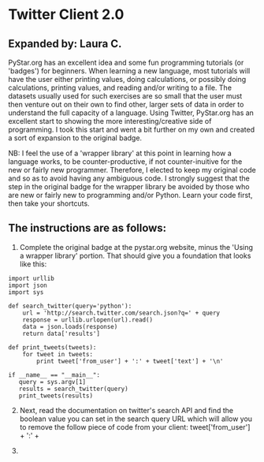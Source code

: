 Twitter Client 2.0
==================
Expanded by: Laura C.
---------------------

PyStar.org has an excellent idea and some fun programming tutorials (or 'badges') for beginners.
When learning a new language, most tutorials will have the user either printing values, doing calculations, or possibly doing calculations, printing values, and reading and/or writing to a file. The datasets usually used for such exercises are so small that the user must then venture out on their own to find other, larger sets of data in order to understand the full capacity of a language.
Using Twitter, PyStar.org has an excellent start to showing the more interesting/creative side of programming. I took this start and went a bit further on my own and created a sort of expansion to the original badge.

NB: I feel the use of a 'wrapper library' at this point in learning how a language works, to be counter-productive, if not counter-inuitive for the new or fairly new programmer. Therefore, I elected to keep my original code and so as to avoid having any ambiguous code. I strongly suggest that the step in the original badge for the wrapper library be avoided by those who are new or fairly new to programming and/or Python. Learn your code first, then take your shortcuts.

The instructions are as follows:
--------------------------------

1. Complete the original badge at the pystar.org website, minus the 'Using a wrapper library' portion. That should give you a foundation that looks like this:

```
import urllib
import json
import sys

def search_twitter(query='python'):
    url = 'http://search.twitter.com/search.json?q=' + query
    response = urllib.urlopen(url).read()
    data = json.loads(response)
    return data['results']

def print_tweets(tweets):
    for tweet in tweets:
    	print tweet['from_user'] + ':' + tweet['text'] + '\n'

if __name__ == "__main__":
   query = sys.argv[1]
   results = search_twitter(query)
   print_tweets(results)
```

2. Next, read the documentation on twitter's search API and find the boolean value you can set in the search query URL which will allow you to remove the follow piece of code from your client:
   tweet['from_user'] + ':' +

3. 